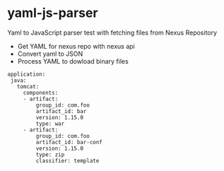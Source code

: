 # yaml-js-parser

Yaml to JavaScript parser test with fetching files from Nexus Repository

- Get YAML for nexus repo with nexus api
- Convert yaml to JSON
- Process YAML to dowload binary files
 
 ```
 application:
  java:
    tomcat:
      components:
      - artifact:
          group_id: com.foo
          artifact_id: bar
          version: 1.15.0
          type: war
      - artifact:
          group_id: com.foo
          artifact_id: bar-conf
          version: 1.15.0
          type: zip
          classifier: template
 ```
